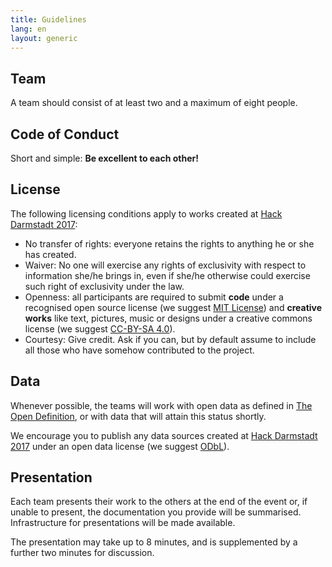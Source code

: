```yaml
---
title: Guidelines
lang: en
layout: generic
---
```


## Team

A team should consist of at least two and a maximum of eight people.

## Code of Conduct

Short and simple: **Be excellent to each other!**

## License

The following licensing conditions apply to works created at [Hack Darmstadt 2017](https://hackdarmstadt.de):

  - No transfer of rights: everyone retains the rights to anything he or she has created.
  - Waiver: No one will exercise any rights of exclusivity with respect to information she/he brings in, even if she/he otherwise could exercise such right of exclusivity under the law.
  - Openness: all participants are required to submit **code** under a recognised open source license (we suggest [MIT License](https://opensource.org/licenses/MIT)) and **creative works** like text, pictures, music or designs under a creative commons license (we suggest [CC-BY-SA 4.0](https://creativecommons.org/licenses/by-sa/4.0/)).
  - Courtesy: Give credit. Ask if you can, but by default assume to include all those who have somehow contributed to the project.

## Data

Whenever possible, the teams will work with open data as defined in [The Open Definition](http://opendefinition.org/od/2.1/en/), or with data that will attain this status shortly.

We encourage you to publish any data sources created at [Hack Darmstadt 2017](https://hackdarmstadt.de) under an open data license (we suggest [ODbL](http://wiki.openstreetmap.org/wiki/Open_Database_License)).

## Presentation

Each team presents their work to the others at the end of the event or, if unable to present, the documentation you provide will be summarised.
Infrastructure for presentations will be made available.

The presentation may take up to 8 minutes, and is supplemented by a further two minutes for discussion.
